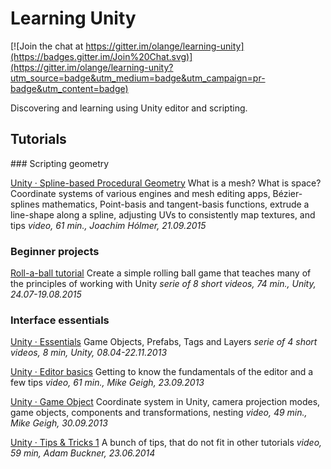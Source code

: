 # Learning Unity

[![Join the chat at https://gitter.im/olange/learning-unity](https://badges.gitter.im/Join%20Chat.svg)](https://gitter.im/olange/learning-unity?utm_source=badge&utm_medium=badge&utm_campaign=pr-badge&utm_content=badge)

Discovering and learning using Unity editor and scripting.

## Tutorials

### Scripting geometry

[Unity · Spline-based Procedural Geometry](https://dayone.me/2hqvzt8) What is a mesh? What is space? Coordinate systems of various engines and mesh editing apps, Bézier-splines mathematics, Point-basis and tangent-basis functions, extrude a line-shape along a spline, adjusting UVs to consistently map textures, and tips _video, 61 min., Joachim Hólmer, 21.09.2015_

### Beginner projects

[Roll-a-ball tutorial](http://unity3d.com/learn/tutorials/projects/roll-ball-tutorial) Create a simple rolling ball game that teaches many of the principles of working with Unity _serie of 8 short videos, 74 min., Unity, 24.07-19.08.2015_

### Interface essentials

[Unity · Essentials](https://dayone.me/2jyNzWy) Game Objects, Prefabs, Tags and Layers _serie of 4 short videos, 8 min, Unity, 08.04-22.11.2013_ 

[Unity · Editor basics](https://dayone.me/2hqwz7d) Getting to know the fundamentals of the editor and a few tips _video, 61 min., Mike Geigh, 23.09.2013_

[Unity · Game Object](https://dayone.me/2hU7zKZ) Coordinate system in Unity, camera projection modes, game objects, components and transformations, nesting _video, 49 min., Mike Geigh, 30.09.2013_

[Unity · Tips & Tricks 1](https://dayone.me/2i11zIR) A bunch of tips, that do not fit in other tutorials _video, 59 min, Adam Buckner, 23.06.2014_ 
